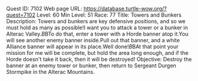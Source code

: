 Quest ID: 7102
Web page URL: https://database.turtle-wow.org/?quest=7102
Level: 60
Min Level: 51
Race: 77
Title: Towers and Bunkers
Description: Towers and bunkers are key defensive positions, and so we must hold as many as possible!I want you to attack a tower or a bunker in Alterac Valley.$B$BTo do that, enter a tower with a Horde banner atop it.You will see another enemy banner inside.Pull out that banner, and a white Alliance banner will appear in its place.Well done!$B$BAt that point your mission for me will be complete, but hold the area long enough, and if the Horde doesn't take it back, then it will be destroyed!
Objective: Destroy the banner at an enemy tower or bunker, then return to Sergeant Durgen Stormpike in the Alterac Mountains.
